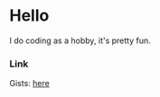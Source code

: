 # Hello
I do coding as a hobby, it's pretty fun.


### Link
Gists: [here](https://gist.github.com/Icedude907)
